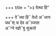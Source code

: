 +++
title = "०३ वेत्था हि"

+++
वे᳓त्था हि᳓ वेधो अ᳓ध्वनः  
पथ᳓श् च देव अ᳓ञ्जसा  
अ᳓ग्ने यज्ञे᳓षु सुक्रतो